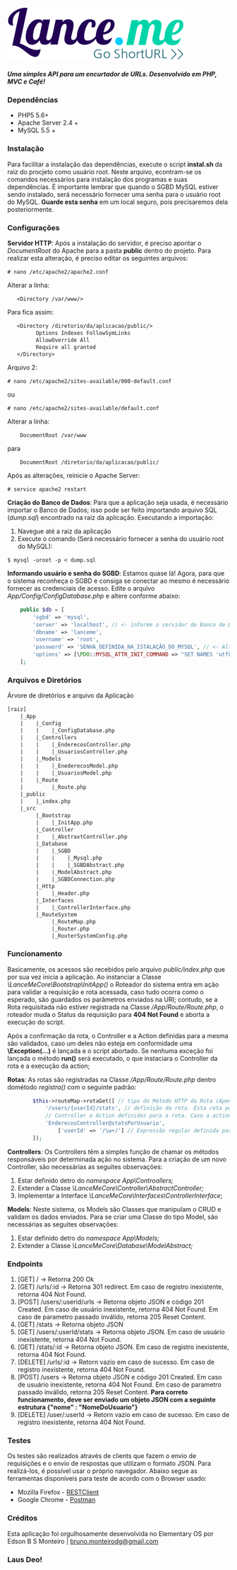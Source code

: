 ![Logotipo](https://raw.githubusercontent.com/br-monteiro/lance-me/master/projeto/Logotipo/logotipo_md.png)

##### Uma simples API para um encurtador de URLs. Desenvolvido em PHP, MVC e Café!

### Dependências
* PHP5 5.6+
* Apache Server 2.4 +
* MySQL 5.5 +

### Instalação
Para facilitar a instalação das dependências, execute o script __instal.sh__ da raiz do procjeto como usuário root.
Neste arquivo, econtram-se os comandos necessários para instalação dos programas e suas dependências.
É importante lembrar que quando o SGBD MySQL estiver sendo instalado, será necessário fornecer uma senha para o usuário root do MySQL.
__Guarde esta senha__ em um local seguro, pois precisaremos dela posteriormente.

### Configurações
__Servidor HTTP__: Após a instalação do servidor, é preciso apontar o *DocumentRoot* do Apache para a pasta __public__ dentro do projeto.
Para realizar esta alteração, é preciso editar os seguintes arquivos:
```
# nano /etc/apache2/apache2.conf
```
Alterar a linha:
```
   <Directory /var/www/>
```
Para fica assim:
```
   <Directory /diretorio/da/aplicacao/public/>
         Options Indexes FollowSymLinks
         AllowOverride All
         Require all granted
   </Directory>
```
Arquivo 2:
```
# nano /etc/apache2/sites-available/000-default.conf
```
ou
```
# nano /etc/apache2/sites-available/default.conf
```
Alterar a linha:
```
    DocumentRoot /var/www
```
para
```
    DocumentRoot /diretorio/da/aplicacao/public/
```
Após as alterações, reinicie o Apache Server:
```
# service apache2 restart
```

__Criação do Banco de Dados__: Para que a aplicação seja usada, é necessário importar o Banco de Dados; isso pode ser feito importando arquivo SQL (*dump.sql*) encontrado na raiz da aplicação. Executando a importação:
1. Navegue até a raiz da aplicação
2. Execute o comando (Será necessário fornecer a senha do usuário root do MySQL):
```
$ mysql -uroot -p < dump.sql 
```

__Informando usuário e senha do SGBD__: Estamos quase lá! Agora, para que o sistema reconheça o SGBD e consiga se conectar ao mesmo é necessário fornecer as credenciais de acesso. Edite o arquivo *App/Config/ConfigDatabase.php* e altere conforme abaixo:
```php
    public $db = [
        'sgbd' => 'mysql',
        'server' => 'localhost', // <- informe o servidor de Banco de Dados
        'dbname' => 'lanceme',
        'username' => 'root',
        'password' => 'SENHA_DEFINIDA_NA_ISTALAÇÃO_DO_MYSQL', // <- Altere aqui!
        'options' => [\PDO::MYSQL_ATTR_INIT_COMMAND => "SET NAMES 'utf8'"],
    ];
```

### Arquivos e Diretórios
Árvore de diretórios e arquivo da Aplicação
```
[raiz]
    |_App
    |    |_Config
    |    |    |_ConfigDatabase.php
    |    |_Controllers
    |    |    |_EnderecosController.php
    |    |    |_UsuariosController.php
    |    |_Models
    |    |    |_EnederecosModel.php
    |    |    |_UsuariosModel.php
    |    |_Route
    |         |_Route.php
    |_public
    |    |_index.php
    |_src
         |_Bootstrap
         |    |_InitApp.php
         |_Controller
         |    |_AbstraxtController.php
         |_Database
         |    |_SGBD
         |    |    |_Mysql.php
         |    |    |_SGBDAbstract.php
         |    |_ModelAbstract.php
         |    |_SGBDConnection.php
         |_Http
         |    |_Header.php
         |_Interfaces
         |    |_ControllerInterface.php
         |_RouteSystem
              |_RouteMap.php
              |_Router.php
              |_RouterSystemConfig.php
```
### Funcionamento
Basicamente, os acessos são recebidos pelo arquivo *public/index.php* que por sua vez inicia a aplicação. Ao instanciar a Classe *\LanceMeCore\Bootstrap\InitApp()* o Roteador do sistema entra em ação para validar a requisição e rota acessada, caso tudo ocorra como o esperado, são guardados os parâmetros enviados na URI; contudo, se a Rota requisitada não estiver registrada na Classe */App/Route/Route.php*, o roteador muda o Status da requisição para __404 Not Found__ e aborta a execução do script.

Após a confirmação da rota, o Controller e a Action definidas para a mesma são validados, caso um deles não esteja em conformidade uma __\Exception(...)__ é lançada e o script abortado. Se nenhuma exceção foi lançada o método __run()__ será executado, o que instaciara o Controller da rota e a execução da action;

__Rotas__: As rotas são registradas na Classe */App/Route/Route.php* dentro dométodo _registra()_  com o seguinte padrão:
```php
        $this->routeMap->rotaGet([ // tipo do Método HTTP da Rota (Apenas GET, POST e DELETE estão implementados)
            '/users/{userId}/stats', // definição da rota. Esta rota possui parâmetros em sua composição.
            // Controller e Action definidos para a rota. Caso a action seja omitida, então executará index() por padrão.
            'EnderecosController@statsPorUsuario', 
                ['userId' => '/\w+/'] // Expressão regular definida para validação do parâmetro
        ]);
```

__Controllers__: Os Controllers têm a simples função de chamar os métodos responsáveis por determinada ação no sistema. Para a criação de um novo Controller, são necessárias as seguites observações:
1. Estar definido detro do *namespace App\Controollers;*
2. Extender a Classe *\LanceMeCore\Controller\AbstractController;*
3. Implementar a Interface *\LanceMeCore\Interfaces\ControllerInterface*;

__Models__: Neste sistema, os Models são Classes que manipulam o CRUD e validam os dados enviados. Para se criar uma Classe do tipo Model, são necessárias as seguites observações:
1. Estar definido detro do *namespace App\Models;*
2. Extender a Classe *\LanceMeCore\Database\ModelAbstract;*

### Endpoints
1. [GET] / -> Retorna 200 Ok
2. [GET] /urls/:id -> Retorna 301 redirect. Em caso de registro inexistente, retorna 404 Not Found.
3. [POST] /users/:userid/urls -> Retorna objeto JSON e código 201 Created. Em caso de usuário inexistente, retorna 404 Not Found. Em caso de parametro passado inválido, retorna 205 Reset Content.
4. [GET] /stats -> Retorna objeto JSON
5. [GET] /users/:userId/stats -> Retorna objeto JSON. Em caso de usuário inexistente, retorna 404 Not Found.
6. [GET] /stats/:id -> Retorna objeto JSON. Em caso de registro inexistente, retorna 404 Not Found.
7. [DELETE] /urls/:id -> Retorn vazio em caso de sucesso. Em caso de registro inexistente, retorna 404 Not Found.
8. [POST] /users -> Retorna objeto JSON e código 201 Created. Em caso de usuário inexistente, retorna 404 Not Found. Em caso de parametro passado inválido, retorna 205 Reset Content. __Para correto funcionamento, deve ser enviado um objeto JSON com a seguinte estrutura {"nome" : "NomeDoUsuario"}__
9. [DELETE] /user/:userId -> Retorn vazio em caso de sucesso. Em caso de registro inexistente, retorna 404 Not Found.

### Testes
Os testes são realizados através de clients que fazem o envio de requisições e o envio de respostas que utilizam o formato JSON. Para realizá-los, é possível usar o próprio navegador. Abaixo segue as ferramentas disponíveis para teste de acordo com o Browser usado:
+ Mozilla Firefox - [RESTClient](https://addons.mozilla.org/fr/firefox/addon/restclient/)
+ Google Chrome - [Postman](https://chrome.google.com/webstore/detail/postman/fhbjgbiflinjbdggehcddcbncdddomop)

### Créditos
Esta aplicação foi orgulhosamente desenvolvida no Elementary OS por Edson B S Monteiro | <bruno.monteirodg@gmail.com>

### Laus Deo!